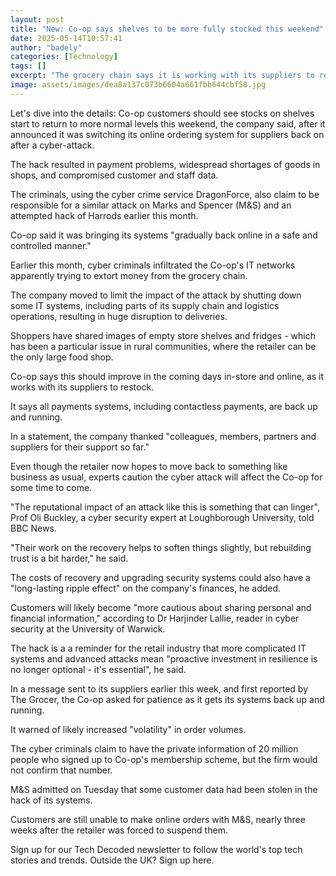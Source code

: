 ```yaml
---
layout: post
title: "New: Co-op says shelves to be more fully stocked this weekend"
date: 2025-05-14T10:57:41
author: "badely"
categories: [Technology]
tags: []
excerpt: "The grocery chain says it is working with its suppliers to restock shelves after a cyber-attack."
image: assets/images/dea8a137c073b6604a661fbb644cbf58.jpg
---
```


Let's dive into the details: Co-op customers should see stocks on shelves start to return to more normal levels this weekend, the company said, after it announced it was switching its online ordering system for suppliers back on after a cyber-attack.

The hack resulted in payment problems, widespread shortages of goods in shops, and compromised customer and staff data.

The criminals, using the cyber crime service DragonForce, also claim to be responsible for a similar attack on Marks and Spencer (M&S) and an attempted hack of Harrods earlier this month.

Co-op said it was bringing its systems "gradually back online in a safe and controlled manner."

Earlier this month, cyber criminals infiltrated the Co-op's IT networks apparently trying to extort money from the grocery chain.

The company moved to limit the impact of the attack by shutting down some IT systems, including parts of its supply chain and logistics operations, resulting in huge disruption to deliveries.

Shoppers have shared images of empty store shelves and fridges - which has been a particular issue in rural communities, where the retailer can be the only large food shop.

Co-op says this should improve in the coming days in-store and online, as it works with its suppliers to restock.

It says all payments systems, including contactless payments, are back up and running.

In a statement, the company thanked "colleagues, members, partners and suppliers for their support so far."

Even though the retailer now hopes to move back to something like business as usual, experts caution the cyber attack will affect the Co-op for some time to come.

"The reputational impact of an attack like this is something that can linger", Prof Oli Buckley, a cyber security expert at Loughborough University, told BBC News.

"Their work on the recovery helps to soften things slightly, but rebuilding trust is a bit harder," he said.

The costs of recovery and upgrading security systems could also have a "long-lasting ripple effect" on the company's finances, he added.

Customers will likely become "more cautious about sharing personal and financial information," according to Dr Harjinder Lallie, reader in cyber security at the University of Warwick.

The hack is a a reminder for the retail industry that more complicated IT systems and advanced attacks mean "proactive investment in resilience is no longer optional - it's essential", he said.

In a message sent to its suppliers earlier this week, and first reported by The Grocer, the Co-op asked for patience as it gets its systems back up and running.

It warned of likely increased "volatility" in order volumes.

The cyber criminals claim to have the private information of 20 million people who signed up to Co-op's membership scheme, but the firm would not confirm that number.

M&S admitted on Tuesday that some customer data had been stolen in the hack of its systems.

Customers are still unable to make online orders with M&S, nearly three weeks after the retailer was forced to suspend them.

Sign up for our Tech Decoded newsletter to follow the world's top tech stories and trends. Outside the UK? Sign up here.

